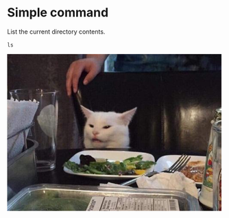 # Simple command

List the current directory contents.

```bash|{type:'command', playOnFailure: 'https://collab-project.github.io/videojs-wavesurfer/demo/media/hal.wav'}
ls
```

![img](imgs/136.jpg)